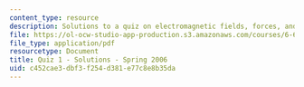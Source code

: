 ```yaml
---
content_type: resource
description: Solutions to a quiz on electromagnetic fields, forces, and motion.
file: https://ol-ocw-studio-app-production.s3.amazonaws.com/courses/6-641-electromagnetic-fields-forces-and-motion-spring-2009/c452cae3dbf3f254d381e77c8e8b35da_MIT6_641s09_sol_quiz2006_1.pdf
file_type: application/pdf
resourcetype: Document
title: Quiz 1 - Solutions - Spring 2006
uid: c452cae3-dbf3-f254-d381-e77c8e8b35da
---
```


